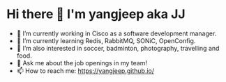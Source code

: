 # Hi there 👋 I'm yangjeep aka JJ
- 🔭 I’m currently working in Cisco as a software development manager. 
- 🌱 I’m currently learning Redis, RabbitMQ, SONiC, OpenConfig. 
- 👯 I’m also interested in soccer, badminton, photography, travelling and food. 
- 💬 Ask me about the job openings in my team! 
- 📫 How to reach me: https://yangjeep.github.io/

<!--
**yangjeep/yangjeep** is a ✨ _special_ ✨ repository because its `README.md` (this file) appears on your GitHub profile.

Here are some ideas to get you started:

- 🔭 I’m currently working on ...
- 🌱 I’m currently learning ...
- 👯 I’m looking to collaborate on ...
- 🤔 I’m looking for help with ...
- 💬 Ask me about ...
- 📫 How to reach me: ...
- 😄 Pronouns: ...
- ⚡ Fun fact: ...
-->
